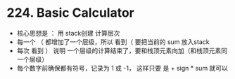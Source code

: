 # 224. Basic Calculator

- 核心思想是 ： 用 stack创建 计算层次
- 每一个 （ 都增加了一个层级，所以 看到（ 要把当前的 sum 放入stack
- 每次 看到 ） 说明 一个层级的计算结束了，要和栈顶元素向加（和栈顶元素同一个层级）
- 每个数字前确保都有符号，记录为 1 或 -1， 这样只要 是  + sign * sum 就可以
